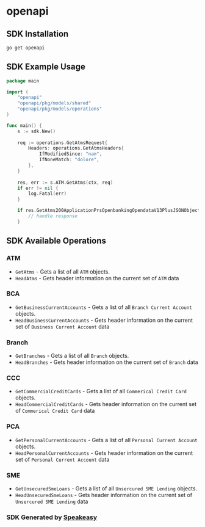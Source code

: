 # openapi

<!-- Start SDK Installation -->
## SDK Installation

```bash
go get openapi
```
<!-- End SDK Installation -->

## SDK Example Usage
<!-- Start SDK Example Usage -->
```go
package main

import (
    "openapi"
    "openapi/pkg/models/shared"
    "openapi/pkg/models/operations"
)

func main() {
    s := sdk.New()
    
    req := operations.GetAtmsRequest{
        Headers: operations.GetAtmsHeaders{
            IfModifiedSince: "nam",
            IfNoneMatch: "dolore",
        },
    }
    
    res, err := s.ATM.GetAtms(ctx, req)
    if err != nil {
        log.Fatal(err)
    }

    if res.GetAtms200ApplicationPrsOpenbankingOpendataV13PlusJSONObject != nil {
        // handle response
    }
```
<!-- End SDK Example Usage -->

<!-- Start SDK Available Operations -->
## SDK Available Operations

### ATM

* `GetAtms` - Gets a list of all `ATM` objects.
* `HeadAtms` - Gets header information on the current set of `ATM` data

### BCA

* `GetBusinessCurrentAccounts` - Gets a list of all `Branch Current Account` objects.
* `HeadBusinessCurrentAccounts` - Gets header information on the current set of `Business Current Account` data

### Branch

* `GetBranches` - Gets a list of all `Branch` objects.
* `HeadBranches` - Gets header information on the current set of `Branch` data

### CCC

* `GetCommercialCreditCards` - Gets a list of all `Commerical Credit Card` objects.
* `HeadCommercialCreditCards` - Gets header information on the current set of `Commerical Credit Card` data

### PCA

* `GetPersonalCurrentAccounts` - Gets a list of all `Personal Current Account` objects.
* `HeadPersonalCurrentAccounts` - Gets header information on the current set of `Personal Current Account` data

### SME

* `GetUnsecuredSmeLoans` - Gets a list of all `Unsercured SME Lending` objects.
* `HeadUnsecuredSmeLoans` - Gets header information on the current set of `Unsercured SME Lending` data

<!-- End SDK Available Operations -->

### SDK Generated by [Speakeasy](https://docs.speakeasyapi.dev/docs/using-speakeasy/client-sdks)
